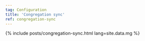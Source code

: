 ```yaml
---
tag: Configuration
title: 'Congregation sync'
ref: congregation-sync
---
```


{% include posts/congregation-sync.html lang=site.data.mg %}
